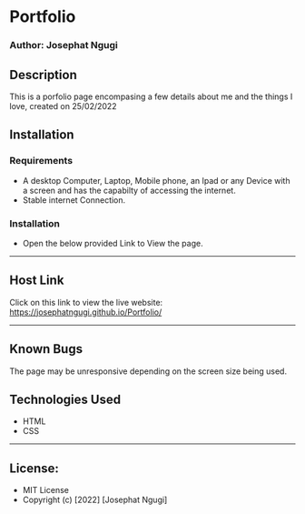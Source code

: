 # Portfolio
### Author: Josephat Ngugi
## Description
<p> This is a porfolio page encompasing a few details about me and the things I love, created on 25/02/2022</p>

## Installation
### Requirements
* A desktop Computer, Laptop, Mobile phone, an Ipad or any Device with a screen and has the capabilty of accessing the internet.
* Stable internet Connection.
### Installation
* Open the below provided Link to View the page.
-----
## Host Link
Click on this link to view the live website: https://josephatngugi.github.io/Portfolio/

-----
## Known Bugs
The page may be unresponsive depending on the screen size being used.
## Technologies Used
- HTML
- CSS

----
## License:
* MIT License 
* Copyright (c) [2022] [Josephat Ngugi]